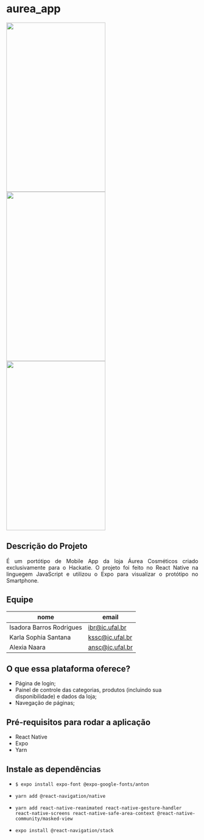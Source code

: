 # aurea_app
<span>
<img src="https://user-images.githubusercontent.com/62712545/99000078-7f96d900-2517-11eb-809c-c8052b5a2ac9.PNG" width="260" height="443" />
</span>
<span>
<img src="https://user-images.githubusercontent.com/62712545/99001466-aeae4a00-2519-11eb-8e45-97b32ba0ac10.PNG" width="260" height="443" />
</span>
<span>
<img src="https://user-images.githubusercontent.com/62712545/99001640-f46b1280-2519-11eb-9451-f76c5acc03e2.PNG" width="260" height="443" />
</span>


## Descrição do Projeto
<p align="justify">É um portótipo de Mobile App da loja Áurea Cosméticos criado exclusivamente para o Hackatie. O projeto foi feito no React Native na linguegem JavaScript e utilizou o Expo para visualizar o protótipo no Smartphone.</p>

## Equipe
|nome|email|
| -------- | -------- |
|Isadora Barros Rodrigues|ibr@ic.ufal.br|
|Karla Sophia Santana|kssc@ic.ufal.br|
|Alexia Naara |ansc@ic.ufal.br|

## O que essa plataforma oferece?
- Página de login;
- Painel de controle das categorias, produtos (incluindo sua disponibilidade) e dados da loja;
- Navegação de páginas;

## Pré-requisitos para rodar a aplicação
- React Native
- Expo
- Yarn

## Instale as dependências
- ```$ expo install expo-font @expo-google-fonts/anton```

- ```yarn add @react-navigation/native```

- ```yarn add react-native-reanimated react-native-gesture-handler react-native-screens react-native-safe-area-context @react-native-community/masked-view```

- ```expo install @react-navigation/stack```


